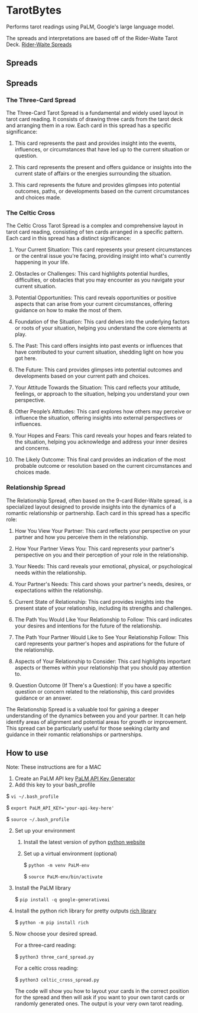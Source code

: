 # TarotBytes
Performs tarot readings using PaLM, Google's large language model.

The spreads and interpretations are based off of the Rider-Waite Tarot Deck. [Rider-Waite Spreads](https://psychiclibrary.com/tarot-card-spreads/)

## Spreads 

## Spreads 

### The Three-Card Spread
The Three-Card Tarot Spread is a fundamental and widely used layout in tarot card reading. It consists of drawing three cards from the tarot deck and arranging them in a row. Each card in this spread has a specific significance:

1. This card represents the past and provides insight into the events, influences, or circumstances that have led up to the current situation or question.

2. This card represents the present and offers guidance or insights into the current state of affairs or the energies surrounding the situation.

3.  This card represents the future and provides glimpses into potential outcomes, paths, or developments based on the current circumstances and choices made.

### The Celtic Cross

The Celtic Cross Tarot Spread is a complex and comprehensive layout in tarot card reading, consisting of ten cards arranged in a specific pattern. Each card in this spread has a distinct significance:

1. Your Current Situation: This card represents your present circumstances or the central issue you're facing, providing insight into what's currently happening in your life.

2. Obstacles or Challenges: This card highlights potential hurdles, difficulties, or obstacles that you may encounter as you navigate your current situation.

3. Potential Opportunities: This card reveals opportunities or positive aspects that can arise from your current circumstances, offering guidance on how to make the most of them.

4. Foundation of the Situation: This card delves into the underlying factors or roots of your situation, helping you understand the core elements at play.

5. The Past: This card offers insights into past events or influences that have contributed to your current situation, shedding light on how you got here.

6. The Future: This card provides glimpses into potential outcomes and developments based on your current path and choices.

7. Your Attitude Towards the Situation: This card reflects your attitude, feelings, or approach to the situation, helping you understand your own perspective.

8. Other People’s Attitudes: This card explores how others may perceive or influence the situation, offering insights into external perspectives or influences.

9. Your Hopes and Fears: This card reveals your hopes and fears related to the situation, helping you acknowledge and address your inner desires and concerns.

10. The Likely Outcome: This final card provides an indication of the most probable outcome or resolution based on the current circumstances and choices made.


### Relationship Spread
The Relationship Spread, often based on the 9-card Rider-Waite spread, is a specialized layout designed to provide insights into the dynamics of a romantic relationship or partnership. Each card in this spread has a specific role:

 1. How You View Your Partner: This card reflects your perspective on
    your partner and how you perceive them in the relationship.
    
 2. How Your Partner Views You: This card represents your partner's
    perspective on you and their perception of your role in the
    relationship.
    
   3. Your Needs: This card reveals your emotional, physical, or
    psychological needs within the relationship.
    
4. Your Partner's Needs: This card shows your partner's needs, desires,
    or expectations within the relationship.
    
5. Current State of Relationship: This card provides insights into the
    present state of your relationship, including its strengths and
    challenges.
    
6. The Path You Would Like Your Relationship to Follow: This card
    indicates your desires and intentions for the future of the
    relationship.
    
7. The Path Your Partner Would Like to See Your Relationship Follow:
    This card represents your partner's hopes and aspirations for the
    future of the relationship.
    
8. Aspects of Your Relationship to Consider: This card highlights
    important aspects or themes within your relationship that you should
    pay attention to.
    
9. Question Outcome (If There's a Question): If you have a specific
    question or concern related to the relationship, this card provides
    guidance or an answer.

The Relationship Spread is a valuable tool for gaining a deeper understanding of the dynamics between you and your partner. It can help identify areas of alignment and potential areas for growth or improvement. This spread can be particularly useful for those seeking clarity and guidance in their romantic relationships or partnerships.

## How to use
Note: These instructions are for a MAC
1. Create an PaLM API key [PaLM API Key Generator](https://developers.generativeai.google/tutorials/setup)
 2.  Add this key to your bash_profile
    
   $ `vi ~/.bash_profile`

   $ `export PaLM_API_KEY='your-api-key-here'`
   
   $ `source ~/.bash_profile`

2. Set up your environment
	1. Install the latest version of python [python website](https://www.python.org/downloads/)
	2. Set up a virtual environment (optional)
    
		$ `python -m venv PaLM-env`

		$ `source PaLM-env/bin/activate`

3. Install the PaLM library
   
	$ `pip install -q google-generativeai`

5. Install the python rich library for pretty outputs [rich library](https://github.com/Textualize/rich)

	$ `python -m pip install rich`

7.  Now choose your desired spread.
		
	For a three-card reading:

	$ `python3 three_card_spread.py`

	For a celtic cross reading:

	$ `python3 celtic_cross_spread.py`

	The code will show you how to layout your cards in the correct position for the spread and then will ask if you want to your own tarot cards or randomly generated ones. 
	The output is your very own tarot reading.
